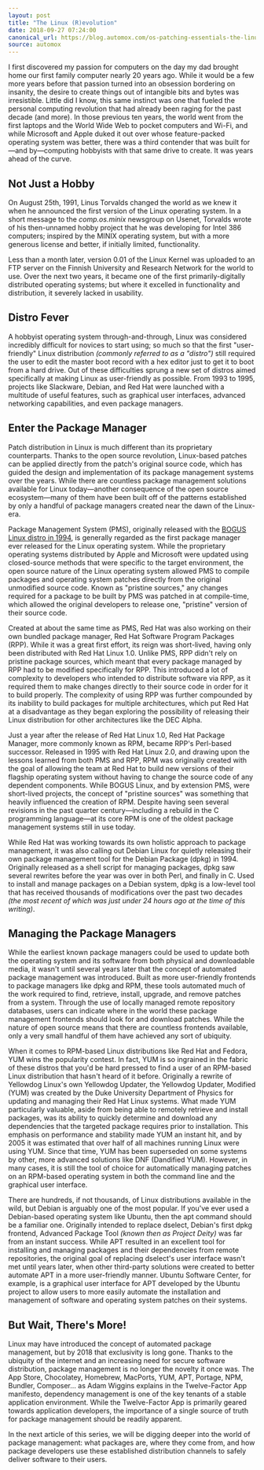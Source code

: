```yaml
---
layout: post
title: "The Linux (R)evolution"
date: 2018-09-27 07:24:00
canonical_url: https://blog.automox.com/os-patching-essentials-the-linux-revolution
source: automox
---
```


I first discovered my passion for computers on the day my dad brought home our first family computer nearly 20 years ago. While it would be a few more years before that passion turned into an obsession bordering on insanity, the desire to create things out of intangible bits and bytes was irresistible. Little did I know, this same instinct was one that fueled the personal computing revolution that had already been raging for the past decade (and more). In those previous ten years, the world went from the first laptops and the World Wide Web to pocket computers and Wi-Fi, and while Microsoft and Apple duked it out over whose feature-packed operating system was better, there was a third contender that was built for—and by—computing hobbyists with that same drive to create. It was years ahead of the curve.

## Not Just a Hobby

On August 25th, 1991, Linus Torvalds changed the world as we knew it when he announced the first version of the Linux operating system. In a short message to the *comp.os.minix* newsgroup on Usenet, Torvalds wrote of his then-unnamed hobby project that he was developing for Intel 386 computers; inspired by the MINIX operating system, but with a more generous license and better, if initially limited, functionality.

Less than a month later, version 0.01 of the Linux Kernel was uploaded to an FTP server on the Finnish University and Research Network for the world to use. Over the next two years, it became one of the first primarily-digitally distributed operating systems; but where it excelled in functionality and distribution, it severely lacked in usability.

## Distro Fever

A hobbyist operating system through-and-through, Linux was considered incredibly difficult for novices to start using; so much so that the first "user-friendly" Linux distribution *(commonly referred to as a "distro")* still required the user to edit the master boot record with a hex editor just to get it to boot from a hard drive. Out of these difficulties sprung a new set of distros aimed specifically at making Linux as user-friendly as possible. From 1993 to 1995, projects like Slackware, Debian, and Red Hat were launched with a multitude of useful features, such as graphical user interfaces, advanced networking capabilities, and even package managers.

## Enter the Package Manager

Patch distribution in Linux is much different than its proprietary counterparts. Thanks to the open source revolution, Linux-based patches can be applied directly from the patch's original source code, which has guided the design and implementation of its package management systems over the years. While there are countless package management solutions available for Linux today—another consequence of the open source ecosystem—many of them have been built off of the patterns established by only a handful of package managers created near the dawn of the Linux-era.

Package Management System (PMS), originally released with the [BOGUS Linux distro in 1994](https://www.cs.unc.edu/~faith/bogus.html), is generally regarded as the first package manager ever released for the Linux operating system. While the proprietary operating systems distributed by Apple and Microsoft were updated using closed-source methods that were specific to the target environment, the open source nature of the Linux operating system allowed PMS to compile packages and operating system patches directly from the original unmodified source code. Known as "pristine sources," any changes required for a package to be built by PMS was patched in at compile-time, which allowed the original developers to release one, "pristine" version of their source code.

Created at about the same time as PMS, Red Hat was also working on their own bundled package manager, Red Hat Software Program Packages (RPP). While it was a great first effort, its reign was short-lived, having only been distributed with Red Hat Linux 1.0. Unlike PMS, RPP didn't rely on pristine package sources, which meant that every package managed by RPP had to be modified specifically for RPP. This introduced a lot of complexity to developers who intended to distribute software via RPP, as it required them to make changes directly to their source code in order for it to build properly. The complexity of using RPP was further compounded by its inability to build packages for multiple architectures, which put Red Hat at a disadvantage as they began exploring the possibility of releasing their Linux distribution for other architectures like the DEC Alpha.

Just a year after the release of Red Hat Linux 1.0, Red Hat Package Manager, more commonly known as RPM, became RPP's Perl-based successor. Released in 1995 with Red Hat Linux 2.0, and drawing upon the lessons learned from both PMS and RPP, RPM was originally created with the goal of allowing the team at Red Hat to build new versions of their flagship operating system without having to change the source code of any dependent components. While BOGUS Linux, and by extension PMS, were short-lived projects, the concept of "pristine sources" was something that heavily influenced the creation of RPM. Despite having seen several revisions in the past quarter century—including a rebuild in the C programming language—at its core RPM is one of the oldest package management systems still in use today.

While Red Hat was working towards its own holistic approach to package management, it was also calling out Debian Linux for quietly releasing their own package management tool for the Debian Package (dpkg) in 1994. Originally released as a shell script for managing packages, dpkg saw several rewrites before the year was over in both Perl, and finally in C. Used to install and manage packages on a Debian system, dpkg is a low-level tool that has received thousands of modifications over the past two decades *(the most recent of which was just under 24 hours ago at the time of this writing)*.

## Managing the Package Managers

While the earliest known package managers could be used to update both the operating system and its software from both physical and downloadable media, it wasn't until several years later that the concept of automated package management was introduced. Built as more user-friendly frontends to package managers like dpkg and RPM, these tools automated much of the work required to find, retrieve, install, upgrade, and remove patches from a system. Through the use of locally managed remote repository databases, users can indicate where in the world these package management frontends should look for and download patches. While the nature of open source means that there are countless frontends available, only a very small handful of them have achieved any sort of ubiquity.

When it comes to RPM-based Linux distributions like Red Hat and Fedora, YUM wins the popularity contest. In fact, YUM is so ingrained in the fabric of these distros that you'd be hard pressed to find a user of an RPM-based Linux distribution that hasn't heard of it before. Originally a rewrite of Yellowdog Linux's own Yellowdog Updater, the Yellowdog Updater, Modified (YUM) was created by the Duke University Department of Physics for updating and managing their Red Hat Linux systems. What made YUM particularly valuable, aside from being able to remotely retrieve and install packages, was its ability to quickly determine and download any dependencies that the targeted package requires prior to installation. This emphasis on performance and stability made YUM an instant hit, and by 2005 it was estimated that over half of all machines running Linux were using YUM. Since that time, YUM has been superseded on some systems by other, more advanced solutions like DNF (Dandified YUM). However, in many cases, it is still the tool of choice for automatically managing patches on an RPM-based operating system in both the command line and the graphical user interface.

There are hundreds, if not thousands, of Linux distributions available in the wild, but Debian is arguably one of the most popular. If you've ever used a Debian-based operating system like Ubuntu, then the apt command should be a familiar one. Originally intended to replace dselect, Debian's first dpkg frontend, Advanced Package Tool *(known then as Project Deity)* was far from an instant success. While APT resulted in an excellent tool for installing and managing packages and their dependencies from remote repositories, the original goal of replacing dselect's user interface wasn't met until years later, when other third-party solutions were created to better automate APT in a more user-friendly manner. Ubuntu Software Center, for example, is a graphical user interface for APT developed by the Ubuntu project to allow users to more easily automate the installation and management of software and operating system patches on their systems.

## But Wait, There's More!

Linux may have introduced the concept of automated package management, but by 2018 that exclusivity is long gone. Thanks to the ubiquity of the internet and an increasing need for secure software distribution, package management is no longer the novelty it once was. The App Store, Chocolatey, Homebrew, MacPorts, YUM, APT, Portage, NPM, Bundler, Composer... as Adam Wiggins explains in the Twelve-Factor App manifesto, dependency management is one of the key tenants of a stable application environment. While the Twelve-Factor App is primarily geared towards application developers, the importance of a single source of truth for package management should be readily apparent.

In the next article of this series, we will be digging deeper into the world of package management: what packages are, where they come from, and how package developers use these established distribution channels to safely deliver software to their users.
